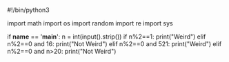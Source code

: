 #!/bin/python3

import math
import os
import random
import re
import sys



if __name__ == '__main__':
    n = int(input().strip())
if n%2==1:
    print("Weird")
elif n%2==0 and 1<n>6:
    print("Not Weird")
elif n%2==0 and 5<n>21:
    print("Weird")
elif n%2==0 and n>20:
    print("Not Weird")



